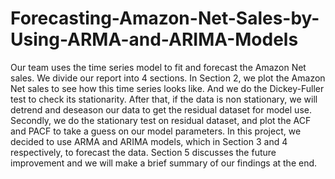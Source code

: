 # Forecasting-Amazon-Net-Sales-by-Using-ARMA-and-ARIMA-Models
Our team uses the time series model to fit and forecast the Amazon Net sales. We divide our report into 4 sections. In Section 2, we plot the Amazon Net sales to see how this time series looks like. And we do the Dickey-Fuller test to check its stationarity. After that, if the data is non stationary, we will detrend and deseason our data to get the residual dataset for model use. Secondly, we do the stationary test on residual dataset, and plot the ACF and PACF to take a guess on our model parameters. In this project, we decided to use ARMA and ARIMA models, which in Section 3 and 4 respectively, to forecast the data. Section 5 discusses the future improvement and we will make a brief summary of our findings at the end.
